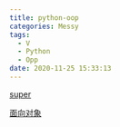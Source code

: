 ```yaml
---
title: python-oop
categories: Messy
tags:
  - V
  - Python
  - Opp
date: 2020-11-25 15:33:13
---
```


[super](https://zhuanlan.zhihu.com/p/23625909)

[面向对象](https://zhuanlan.zhihu.com/p/61042358)

<!-- more -->

